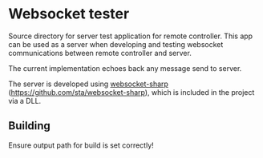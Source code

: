 # Websocket tester
Source directory for server test application for remote controller. This app can be used as a server when developing and testing websocket communications between remote controller and server.

The current implementation echoes back any message send to server.

The server is developed using [websocket-sharp](https://github.com/sta/websocket-sharp) (https://github.com/sta/websocket-sharp), which is included in the project via a DLL.

## Building
Ensure output path for build is set correctly!